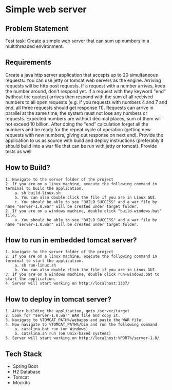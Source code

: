 # Simple web server

## Problem Statement

Test task: Create a simple web server that can sum up numbers in a multithreaded environment.

## Requirements
Create a java http server application that accepts up to 20 simultaneous requests. 
You can use jetty or tomcat web servers as the engine. Arriving requests will be http post requests.
If a request with a number arrives, keep the number around, don't respond yet.
If a request with they keyword "end" (without the quotes) arrives then respond with the sum of all received numbers to all open requests (e.g. if you requests with numbers 4 and 7 and end, all three requests should get response 11).
Requests can arrive in parallel at the same time, the system must not lose any numbers or requests.
Expected numbers are without decimal places, sum of them will not exceed 10 billion.
After doing the "end" calculation forget all the numbers and be ready for the repeat cycle of operation (getting new requests with new numbers,
giving out response on next end).
Provide the application to us as source with build and deploy instructions (preferably it should build into a war file that can be run with jetty or
tomcat).
Provide tests as well
	
## How to Build?

	1. Navigate to the server folder of the project
	2. If you are on a linux machine, execute the following command in terminal to build the application.
		a. sh build-linux.sh 
		b. You can also double click the file if you are in Linux GUI.
		c. You should be able to see "BUILD SUCCESS" and a war file by name "server-1.0.war" will be created under target folder.
	2. If you are on a windows machine, double click "build-windows.bat" file.
		a. You should be able to see "BUILD SUCCESS" and a war file by name "server-1.0.war" will be created under target folder.

## How to run in embedded tomcat server?
	
	1. Navigate to the server folder of the project
	2. If you are on a linux machine, execute the following command in terminal to start the application.
		a. sh run-linux.sh
		b. You can also double click the file if you are in Linux GUI.
	3. If you are on a windows machine, double click run-windows.bat to start the application.
	4. Server will start working on http://localhost:1337/

## How to deploy in tomcat server?

	1. After building the application, goto /server/target
	2. Look for "server-1.0.war" WAR file and copy it.
	3. Navigate to %TOMCAT_PATH%/webapps and paste the WAR file.
	4. Now navigate to %TOMCAT_PATH%/bin and run the following command 
		a. catalina.bat run (on Windows)
		b. catalina.sh run (on Unix-based systems)
	5. Server will start working on http://localhost:%PORT%/server-1.0/

## Tech Stack

- Spring Boot
- H2 Database
- Tomcat
- Mockito

